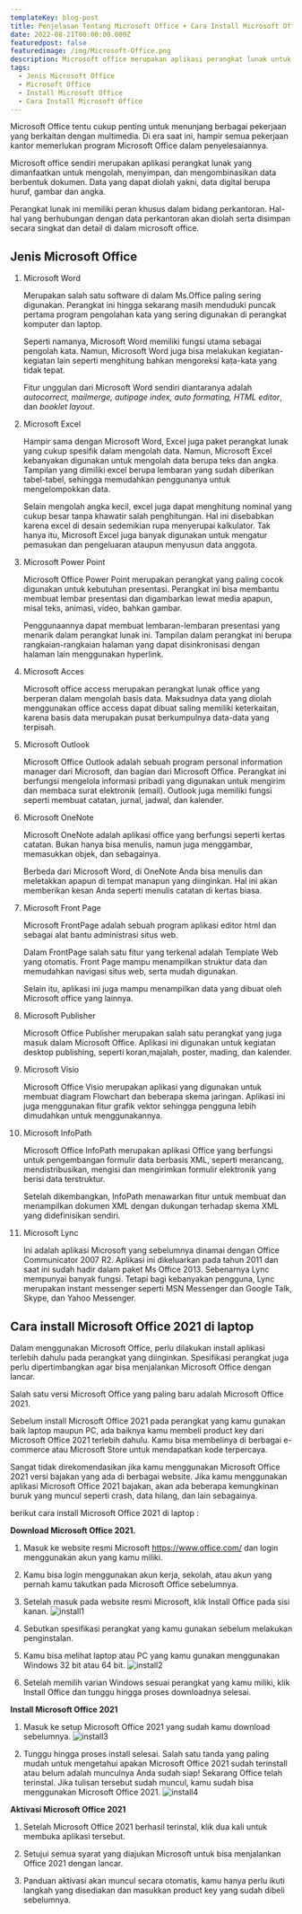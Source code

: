 ```yaml
---
templateKey: blog-post
title: Penjelasan Tentang Microsoft Office + Cara Install Microsoft Office
date: 2022-08-21T00:00:00.000Z
featuredpost: false
featuredimage: /img/Microsoft-Office.png
description: Microsoft office merupakan aplikasi perangkat lunak untuk mengolah dokumen.
tags:
  - Jenis Microsoft Office
  - Microsoft Office
  - Install Microsoft Office
  - Cara Install Microsoft Office 
---
```

Microsoft Office tentu cukup penting untuk menunjang berbagai pekerjaan yang berkaitan dengan multimedia. Di era saat ini, hampir semua pekerjaan kantor memerlukan program Microsoft Office dalam penyelesaiannya.

Microsoft office sendiri merupakan aplikasi perangkat lunak yang dimanfaatkan untuk mengolah, menyimpan, dan mengombinasikan data berbentuk dokumen. Data yang dapat diolah yakni, data digital berupa huruf, gambar dan angka.

Perangkat lunak ini memiliki peran khusus dalam bidang perkantoran. Hal-hal yang berhubungan dengan data perkantoran akan diolah serta disimpan secara singkat dan detail di dalam microsoft office.



## Jenis Microsoft Office


1. Microsoft Word
   
   Merupakan salah satu software di dalam Ms.Office paling sering digunakan. Perangkat ini hingga sekarang masih menduduki puncak pertama program pengolahan kata yang sering digunakan di perangkat komputer dan laptop.
   
   Seperti namanya, Microsoft Word memiliki fungsi utama sebagai pengolah kata. Namun, Microsoft Word juga bisa melakukan kegiatan-kegiatan lain seperti menghitung bahkan mengoreksi kata-kata yang tidak tepat.
   
   Fitur unggulan dari Microsoft Word sendiri diantaranya adalah _autocorrect, mailmerge, autipage index, auto formating, HTML editor_, dan _booklet layout_.


2. Microsoft Excel
   
   Hampir sama dengan Microsoft Word, Excel juga paket perangkat lunak yang cukup spesifik dalam mengolah data. Namun, Microsoft Excel kebanyakan digunakan untuk mengolah data berupa teks dan angka. Tampilan yang dimiliki excel berupa lembaran yang sudah diberikan tabel-tabel, sehingga memudahkan penggunanya untuk mengelompokkan data.
   
   Selain mengolah angka kecil, excel juga dapat menghitung nominal yang cukup besar tanpa khawatir salah penghitungan. Hal ini disebabkan karena excel di desain sedemikian rupa menyerupai kalkulator. Tak hanya itu, Microsoft Excel juga banyak digunakan untuk mengatur pemasukan dan pengeluaran ataupun menyusun data anggota.


3. Microsoft Power Point
   
   Microsoft Office Power Point merupakan perangkat yang paling cocok digunakan untuk kebutuhan presentasi. Perangkat ini bisa membantu membuat lembar presentasi dan digambarkan lewat media apapun, misal teks, animasi, video, bahkan gambar.
   
   Penggunaannya dapat membuat lembaran-lembaran presentasi yang menarik dalam perangkat lunak ini. Tampilan dalam perangkat ini berupa rangkaian-rangkaian halaman yang dapat disinkronisasi dengan halaman lain menggunakan hyperlink.


4. Microsoft Acces
   
   Microsoft office access merupakan perangkat lunak office yang berperan dalam mengolah basis data. Maksudnya data yang diolah menggunakan office access dapat dibuat saling memiliki keterkaitan, karena basis data merupakan pusat berkumpulnya data-data yang terpisah.


5. Microsoft Outlook
   
   Microsoft Office Outlook adalah sebuah program personal information manager dari Microsoft, dan bagian dari Microsoft Office. Perangkat ini berfungsi mengelola informasi pribadi yang digunakan untuk mengirim dan membaca surat elektronik (email). Outlook juga memiliki fungsi seperti membuat catatan, jurnal, jadwal, dan kalender.


6. Microsoft OneNote
   
   Microsoft OneNote adalah aplikasi office yang berfungsi seperti kertas catatan. Bukan hanya bisa menulis, namun juga menggambar, memasukkan objek, dan sebagainya.
   
   Berbeda dari Microsoft Word, di OneNote Anda bisa menulis dan meletakkan apapun di tempat manapun yang diinginkan. Hal ini akan memberikan kesan Anda seperti menulis catatan di kertas biasa.


7. Microsoft Front Page
   
   Microsoft FrontPage adalah sebuah program aplikasi editor html dan sebagai alat bantu administrasi situs web.
   
   Dalam FrontPage salah satu fitur yang terkenal adalah Template Web yang otomatis. Front Page mampu menampilkan struktur data dan memudahkan navigasi situs web, serta mudah digunakan.
   
   Selain itu, aplikasi ini juga mampu menampilkan data yang dibuat oleh Microsoft office yang lainnya.


8. Microsoft Publisher
   
   Microsoft Office Publisher merupakan salah satu perangkat yang juga masuk dalam Microsoft Office. Aplikasi ini digunakan untuk kegiatan desktop publishing, seperti koran,majalah, poster, mading, dan kalender.


9. Microsoft Visio
    
    Microsoft Office Visio merupakan aplikasi yang digunakan untuk membuat diagram Flowchart dan beberapa skema jaringan. Aplikasi ini juga menggunakan fitur grafik vektor sehingga pengguna lebih dimudahkan untuk menggunakannya.


10. Microsoft InfoPath
    
    Microsoft Office InfoPath merupakan aplikasi Office yang berfungsi untuk pengembangan formulir data berbasis XML, seperti merancang, mendistribusikan, mengisi dan mengirimkan formulir elektronik yang berisi data terstruktur.
    
    Setelah dikembangkan, InfoPath menawarkan fitur untuk membuat dan menampilkan dokumen XML dengan dukungan terhadap skema XML yang didefinisikan sendiri.


11. Microsoft Lync
    
    Ini adalah aplikasi Microsoft yang sebelumnya dinamai dengan Office Communicator 2007 R2. Aplikasi ini dikeluarkan pada tahun 2011 dan saat ini sudah hadir dalam paket Ms Office 2013. Sebenarnya Lync mempunyai banyak fungsi. Tetapi bagi kebanyakan pengguna, Lync merupakan instant messenger seperti MSN Messenger dan Google Talk, Skype, dan Yahoo Messenger.




## Cara install Microsoft Office 2021 di laptop

Dalam menggunakan Microsoft Office, perlu dilakukan install aplikasi terlebih dahulu pada perangkat yang diinginkan. Spesifikasi perangkat juga perlu dipertimbangkan agar bisa menjalankan Microsoft Office dengan lancar.

Salah satu versi Microsoft Office yang paling baru adalah Microsoft Office 2021.

Sebelum install Microsoft Office 2021 pada perangkat yang kamu gunakan baik laptop maupun PC, ada baiknya kamu membeli product key dari Microsoft Office 2021 terlebih dahulu. Kamu bisa membelinya di berbagai e-commerce atau Microsoft Store untuk mendapatkan kode terpercaya.

Sangat tidak direkomendasikan jika kamu menggunakan Microsoft Office 2021 versi bajakan yang ada di berbagai website. Jika kamu menggunakan aplikasi Microsoft Office 2021 bajakan, akan ada beberapa kemungkinan buruk yang muncul seperti crash, data hilang, dan lain sebagainya.

berikut cara install Microsoft Office 2021 di laptop :

**Download Microsoft Office 2021.**
1. Masuk ke website resmi Microsoft https://www.office.com/ dan login menggunakan akun yang kamu miliki.

2. Kamu bisa login menggunakan akun kerja, sekolah, atau akun yang pernah kamu takutkan pada Microsoft Office sebelumnya.

3. Setelah masuk pada website resmi Microsoft, klik Install Office pada sisi kanan.
   ![install1](/img/1.png)

4. Sebutkan spesifikasi perangkat yang kamu gunakan sebelum melakukan penginstalan.

5. Kamu bisa melihat laptop atau PC yang kamu gunakan menggunakan Windows 32 bit atau 64 bit.
   ![install2](/img/2.png)

6. Setelah memilih varian Windows sesuai perangkat yang kamu miliki, klik Install Office dan tunggu hingga proses downloadnya selesai.

**Install Microsoft Office 2021**
1. Masuk ke setup Microsoft Office 2021 yang sudah kamu download sebelumnya.
   ![install3](/img/3.png)

2. Tunggu hingga proses install selesai. Salah satu tanda yang paling mudah untuk mengetahui apakan Microsoft Office 2021 sudah terinstall atau belum adalah munculnya Anda sudah siap! Sekarang Office telah terinstal. Jika tulisan tersebut sudah muncul, kamu sudah bisa menggunakan Microsoft Office 2021.
   ![install4](/img/4.jpg)

**Aktivasi Microsoft Office 2021**
1. Setelah Microsoft Office 2021 berhasil terinstal, klik dua kali untuk membuka aplikasi tersebut.

2. Setujui semua syarat yang diajukan Microsoft untuk bisa menjalankan Office 2021 dengan lancar.

3. Panduan aktivasi akan muncul secara otomatis, kamu hanya perlu ikuti langkah yang disediakan dan masukkan product key yang sudah dibeli sebelumnya.